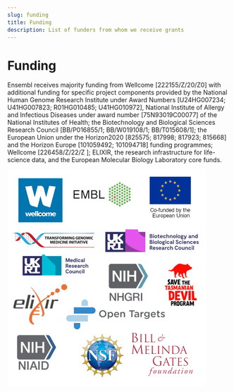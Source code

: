 ```yaml
---
slug: funding
title: Funding
description: List of funders from whom we receive grants
---
```


# Funding

Ensembl receives majority funding from Wellcome [222155/Z/20/Z0] with additional funding for specific project components provided by the National Human Genome Research Institute under Award Numbers [U24HG007234; U41HG007823; R01HG010485; U41HG010972], National Institute of Allergy and Infectious Diseases under award number [75N93019C00077] of the National Institutes of Health; the Biotechnology and Biological Sciences Research Council [BB/P016855/1; BB/W019108/1; BB/T015608/1]; the European Union under the Horizon2020 [825575; 817998; 817923; 815668] and the Horizon Europe [101059492; 101094718] funding programmes; Wellcome [226458/Z/22/Z ]; ELIXIR, the research infrastructure for life-science data, and the European Molecular Biology Laboratory core funds.
<div><img src="media/funding_logos.png" style="width:450px;height:491px" /></div>

